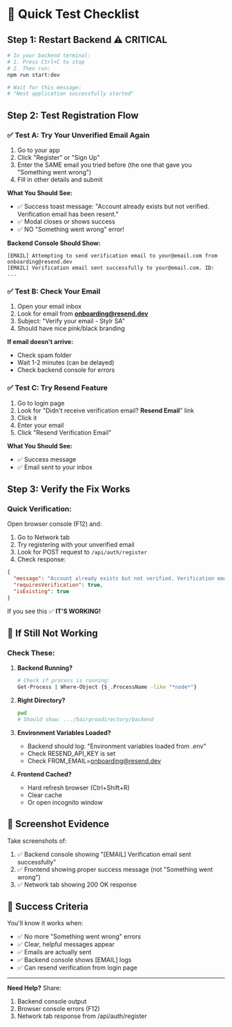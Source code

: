 # 🎯 Quick Test Checklist

## Step 1: Restart Backend ⚠️ CRITICAL

```bash
# In your backend terminal:
# 1. Press Ctrl+C to stop
# 2. Then run:
npm run start:dev

# Wait for this message:
# "Nest application successfully started"
```

## Step 2: Test Registration Flow

### ✅ Test A: Try Your Unverified Email Again

1. Go to your app
2. Click "Register" or "Sign Up"
3. Enter the SAME email you tried before (the one that gave you "Something went wrong")
4. Fill in other details and submit

**What You Should See:**
- ✅ Success toast message: "Account already exists but not verified. Verification email has been resent."
- ✅ Modal closes or shows success
- ✅ NO "Something went wrong" error!

**Backend Console Should Show:**
```
[EMAIL] Attempting to send verification email to your@email.com from onboarding@resend.dev
[EMAIL] Verification email sent successfully to your@email.com. ID: ...
```

### ✅ Test B: Check Your Email

1. Open your email inbox
2. Look for email from **onboarding@resend.dev**
3. Subject: "Verify your email - Stylr SA"
4. Should have nice pink/black branding

**If email doesn't arrive:**
- Check spam folder
- Wait 1-2 minutes (can be delayed)
- Check backend console for errors

### ✅ Test C: Try Resend Feature

1. Go to login page
2. Look for "Didn't receive verification email? **Resend Email**" link
3. Click it
4. Enter your email
5. Click "Resend Verification Email"

**What You Should See:**
- ✅ Success message
- ✅ Email sent to your inbox

## Step 3: Verify the Fix Works

### Quick Verification:
Open browser console (F12) and:

1. Go to Network tab
2. Try registering with your unverified email
3. Look for POST request to `/api/auth/register`
4. Check response:

```json
{
  "message": "Account already exists but not verified. Verification email has been resent.",
  "requiresVerification": true,
  "isExisting": true
}
```

If you see this ✅ **IT'S WORKING!**

## 🐛 If Still Not Working

### Check These:

1. **Backend Running?**
   ```bash
   # Check if process is running:
   Get-Process | Where-Object {$_.ProcessName -like "*node*"}
   ```

2. **Right Directory?**
   ```bash
   pwd
   # Should show: .../hairprosdirectory/backend
   ```

3. **Environment Variables Loaded?**
   - Backend should log: "Environment variables loaded from .env"
   - Check RESEND_API_KEY is set
   - Check FROM_EMAIL=onboarding@resend.dev

4. **Frontend Cached?**
   - Hard refresh browser (Ctrl+Shift+R)
   - Clear cache
   - Or open incognito window

## 📸 Screenshot Evidence

Take screenshots of:
1. ✅ Backend console showing "[EMAIL] Verification email sent successfully"
2. ✅ Frontend showing proper success message (not "Something went wrong")
3. ✅ Network tab showing 200 OK response

## 🎉 Success Criteria

You'll know it works when:
- ✅ No more "Something went wrong" errors
- ✅ Clear, helpful messages appear
- ✅ Emails are actually sent
- ✅ Backend console shows [EMAIL] logs
- ✅ Can resend verification from login page

---

**Need Help?**
Share:
1. Backend console output
2. Browser console errors (F12)
3. Network tab response from /api/auth/register
